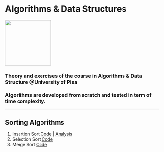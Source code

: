 # Algorithms & Data Structures
<img width=150px src="https://www.plan4res.eu/wp-content/uploads/2018/02/University-of-Pisa-Italy.png" />


### Theory and exercises of the course in Algorithms &amp; Data Structure  @University of Pisa<br>
### Algorithms are developed from scratch and tested in term of time complexity.
-------------------------------------------------------------------------------
## Sorting Algorithms
1. Insertion Sort [Code](https://github.com/gaetanoantonicchio/algorithms_and_data_structures/blob/main/Sorting%20/insertion_sort.py) | [Analysis](https://github.com/gaetanoantonicchio/algorithms_and_data_structures/blob/main/Sorting%20/insertion_sort_analysis.ipynb)
2. Selection Sort [Code](https://github.com/gaetanoantonicchio/algorithms_and_data_structures/blob/main/Sorting%20/selection_sort.py)
3. Merge Sort [Code](https://github.com/gaetanoantonicchio/algorithms_and_data_structures/blob/main/Sorting%20/merge_sort.py)
